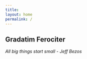 ```yaml
---
title:
layout: home
permalink: /
---
```


## Gradatim Ferociter

_All big things start small - Jeff Bezos_
